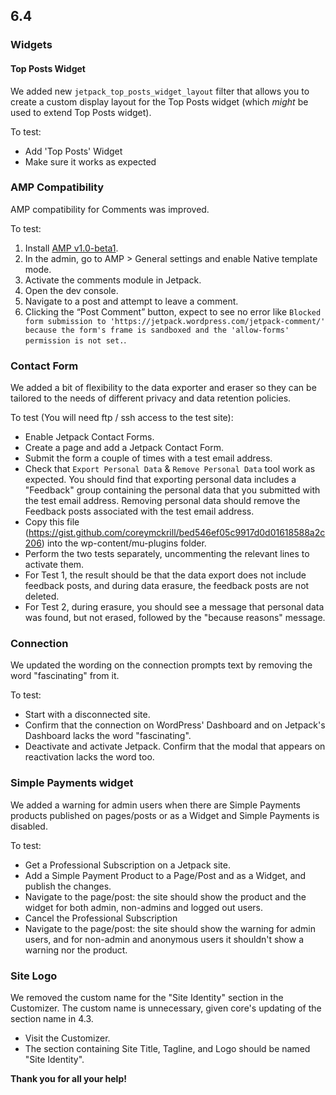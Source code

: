 ## 6.4

### Widgets

#### Top Posts Widget

We added new `jetpack_top_posts_widget_layout` filter that allows you to create a custom display layout for the Top Posts widget (which _might_ be used to extend Top Posts widget).

To test:

- Add 'Top Posts' Widget
- Make sure it works as expected

### AMP Compatibility

AMP compatibility for Comments was improved.

To test:

1. Install [AMP v1.0-beta1](https://github.com/Automattic/amp-wp/releases/tag/1.0-beta1).
2. In the admin, go to AMP > General settings and enable Native template mode.
3. Activate the comments module in Jetpack.
4. Open the dev console.
5. Navigate to a post and attempt to leave a comment.
6. Clicking the “Post Comment” button, expect to see no error like `Blocked form submission to 'https://jetpack.wordpress.com/jetpack-comment/' because the form's frame is sandboxed and the 'allow-forms' permission is not set.`.


### Contact Form

We added a bit of flexibility to the data exporter and eraser so they can be tailored to the needs of different privacy and data retention policies.

To test (You will need ftp / ssh access to the test site):

- Enable Jetpack Contact Forms.
- Create a page and add a Jetpack Contact Form.
- Submit the form a couple of times with a test email address.
- Check that `Export Personal Data` & `Remove Personal Data` tool work as expected. You should find that exporting personal data includes a "Feedback" group containing the personal data that you submitted with the test email address. Removing personal data should remove the Feedback posts associated with the test email address.
- Copy this file (https://gist.github.com/coreymckrill/bed546ef05c9917d0d01618588a2c206) into the wp-content/mu-plugins folder.
- Perform the two tests separately, uncommenting the relevant lines to activate them.
- For Test 1, the result should be that the data export does not include feedback posts, and during data erasure, the feedback posts are not deleted.
- For Test 2, during erasure, you should see a message that personal data was found, but not erased, followed by the "because reasons" message.

### Connection

We updated the wording on the connection prompts text by removing the word "fascinating" from it.

To test:

* Start with a disconnected site.
* Confirm that the connection on WordPress' Dashboard and on Jetpack's Dashboard lacks the word "fascinating".
* Deactivate and activate Jetpack. Confirm that the modal that appears on reactivation lacks the word too.

### Simple Payments widget

We added a warning for admin users when there are Simple Payments products published on pages/posts or as a Widget and Simple Payments is disabled.

To test:

* Get a Professional Subscription on a Jetpack site.
* Add a Simple Payment Product to a Page/Post and as a Widget, and publish the changes.
* Navigate to the page/post: the site should show the product and the widget for both admin, non-admins and logged out users.
* Cancel the Professional Subscription
* Navigate to the page/post: the site should show the warning for admin users, and for non-admin and anonymous users it shouldn't show a warning nor the product.

### Site Logo

We removed the custom name for the "Site Identity" section in the Customizer. The custom name is unnecessary, given core's updating of the section name in 4.3.

* Visit the Customizer.
* The section containing Site Title, Tagline, and Logo should be named "Site Identity".

**Thank you for all your help!**
